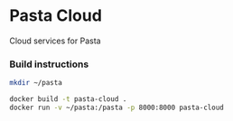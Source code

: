 # Pasta Cloud

Cloud services for Pasta

### Build instructions

```bash
mkdir ~/pasta

docker build -t pasta-cloud .
docker run -v ~/pasta:/pasta -p 8000:8000 pasta-cloud
```
